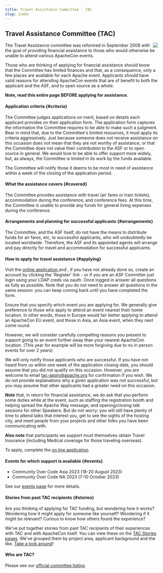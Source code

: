 ```yaml
---
title: Travel Assistance Committee - TAC
slug: index
---
```


## Travel Assistance Committee (TAC)

<div class="jumbotron">
<a href="https://www.apache.org/events/current-event.html"><img src="https://www.apache.org/events/current-event-125x125.png" style="float: right;"/></a>

The Travel Assistance committee was reformed in September 2008 with the goal of providing financial assistance to those who would otherwise be unable to attend various ApacheCon events.

Those who are thinking of applying for financial assistance should know that the Committee has limited finances and that, as a consequence, only a few places are available for each Apache event.
Applicants should have valid reasons for attending ApacheCon events that are of benefit to both the applicant and the ASF, and to open source as a whole.

**Note, read this entire page BEFORE applying for assistance.**

</div>

<a name="Index-Startingpoints"></a>

#### Application criteria  {#criteria}

The Committee judges applications on merit, based on details each applicant provides on their application form.
The application form captures the information the Committee requires to be able to make such a judgment.
Bear in mind that, due to the Committee's limited resources, it must apply its criteria aggressively.
Just because someone does not receive assistance
on this occasion does not mean that they are not worthy of assistance, or
that the Committee does not value their contribution to the ASF or to open
source in general.
We would love to be able to offer support more widely,
but, as always, the Committee is limited in its work by the funds available.

The Committee will notify those it deems to be most in need of assistance within a week of the closing of the application period.

#### What the assistance covers  {#covered}

The Committee provides assistance with travel (air fares or train tickets), accommodation during the conference, and conference fees.
At this time, the Committee is unable to provide any funds for general living expenses during the conference.

#### Arrangements and planning for successful applicants  {#arrangements}

The Committee, and the ASF itself, do not have the means to distribute funds for air fares, etc, to successful applicants, who will undoubtedly be located worldwide.
Therefore, the ASF and its appointed agents will arrange and pay directly for travel and accommodation for successful applicants.

#### How to apply for travel assistance  {#applying}

Visit the  [online application ](https://tac-apply.apache.org/) and , if you have not already done so,
create an account by clicking the 'Register' link - or if you are an ASF Committer just login using your LDAP creds via oauth.
Once logged in answer all questions as fully as possible.
Note that you do not need to answer all questions in the same session: you can keep coming back until you have completed the form.

Ensure that you specify which event you are applying for.
We generally give preference to those who apply to attend an event nearest their home location.
In other words, those in Europe would fair better applying to attend an ApacheCon EU event, and those in Asia, an Asia event, when they next come round.

However, we will consider carefully compelling reasons you present to support going to an event further away than your nearest ApacheCon location. (This year for example will be more forgiving due to no in person events for over 2 years)

We will only notify those applicants who are successful.
If you have not heard from us within one week of the application closing date, you should assume that you did not qualify on this occasion.
However, you are welcome to email tac-apply@apache.org for confirmation if you wish.
We do not provide explanations why a given application was not successful, but you may assume that other applicants had a greater need on this occasion.

**Note** that, in return for financial assistance, we do ask that you perform some
duties while at the event, such as staffing the registration booth and helping 
spread the Apache Way message; and opening/closing talk sessions for other Speakers.
But do not worry: you will still have plenty of time to attend talks that
interest you, get to see the sights of the hosting city, and meet people from your
projects and other folks you have been communicating with.

**Also note** that participants we support must themselves obtain Travel Insurance (including Medical coverage for those traveling overseas).

To apply, complete the [on line application](https://tac-apply.apache.org/).

#### Events for which support is available  {#events}

 * Community Over Code Asia 2023 (18-20 August 2023)
 * Community Over Code NA 2023 (7-10 October 2023)

See our [events page](/events/current.html) for more details.

#### Stories from past TAC recipients  {#stories}

Are you thinking of applying for TAC funding, but wondering how it works?
Wondering how it might apply for someone like yourself?
Wondering if it might be relevant?
Curious to know how others found the experience?

We've put together stories from past TAC recipients of their experiences with TAC and with ApacheCon itself.
You can view these on the [TAC Stories pages](/stories/).
We've grouped them by project area, applicant background and the like.
[Take a look around](/stories/)!

#### Who are TAC?

Please see our [official committee listing](http://home.apache.org/phonebook.html?pmc=tac).


